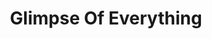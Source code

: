 ---
title: Glimpse Of Everything
url: https://tssforu.bandcamp.com/album/glimpse-of-everything
image: https://res.cloudinary.com/balkan-studio/image/upload/v1587895421/cv/music/glimpse_jxj3vw_omixz6.jpg
releaseDate: 2016-8-24
---